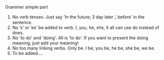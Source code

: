 Grammer simple part
1. No verb tenses. Just say 'In the future; 3 day later；before' in the sentence.
2. No ‘s’ or ‘es’ be added to verb. I, you, he, she, it all can use do instead of does.
3. No 'to do' and 'doing'. All is 'to do'. If you want to present the doing meaning, just add your meaning!
4. No too many linking verbs. Only be. I be, you be, he be, she be, we be.
5. To be added....
